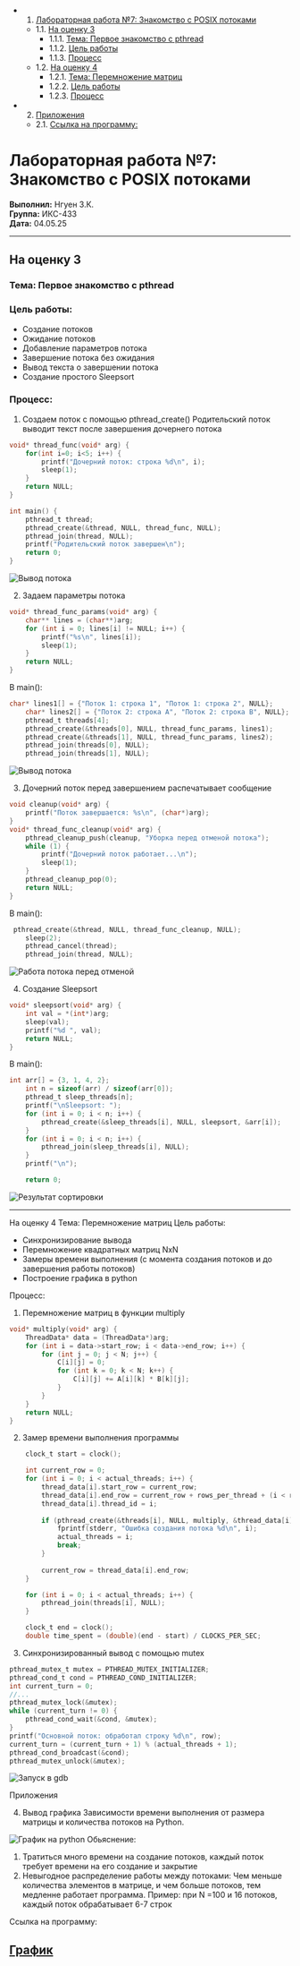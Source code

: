 <!-- vscode-markdown-toc -->
* 1. [Лабораторная работа №7: Знакомство с POSIX потоками](#Лабораторная-работа-7-Знакомство-с-POSIX-потоками)
	* 1.1. [На оценку 3](#На-оценку-3)
		* 1.1.1. [Тема: Первое знакомство с pthread](#Тема-Первое-знакомство-с-pthread)
		* 1.1.2. [Цель работы](#Цель-работы)
		* 1.1.3. [Процесс](#Процесс)
	* 1.2. [На оценку 4](#На-оценку-4)
		* 1.2.1. [Тема: Перемножение матриц](#Тема-Перемножение-матриц)
		* 1.2.2. [Цель работы](#Цель-работы-1)
		* 1.2.3. [Процесс](#Процесс-1)
* 2. [Приложения](#Приложения)
	* 2.1. [Ссылка на программу:](#Ссылка-на-программу)

<!-- vscode-markdown-toc-config
	numbering=true
	autoSave=true
	/vscode-markdown-toc-config -->
<!-- /vscode-markdown-toc -->

# Лабораторная работа №7: Знакомство с POSIX потоками

**Выполнил:** Нгуен З.К.  
**Группа:** ИКС-433  
**Дата:** 04.05.25

---

## <a name='На-оценку-3'></a>На оценку 3

### <a name='Тема-Первое-знакомство-с-pthread'></a>Тема: Первое знакомство с pthread

### <a name='Цель-работы'></a>Цель работы:
- Создание потоков
- Ожидание потоков
- Добавление параметров потока
- Завершение потока без ожидания
- Вывод текста о завершении потока
- Создание простого Sleepsort

### <a name='Процесс'></a>Процесс:
1) Создаем поток с помощью pthread_create()
Родительский поток выводит текст после завершения дочернего потока

```c
void* thread_func(void* arg) {
    for(int i=0; i<5; i++) {
        printf("Дочерний поток: строка %d\n", i);
        sleep(1);
    }
    return NULL;
}

int main() {
    pthread_t thread;
    pthread_create(&thread, NULL, thread_func, NULL);
    pthread_join(thread, NULL);
    printf("Родительский поток завершен\n");
    return 0;
}
```

![Вывод потока](../img/image.png)

2) Задаем параметры потока
```c
void* thread_func_params(void* arg) {
    char** lines = (char**)arg;
    for (int i = 0; lines[i] != NULL; i++) {
        printf("%s\n", lines[i]);
        sleep(1); 
    }
    return NULL;
}
```
В main():
```c
char* lines1[] = {"Поток 1: строка 1", "Поток 1: строка 2", NULL};
    char* lines2[] = {"Поток 2: строка A", "Поток 2: строка B", NULL};
    pthread_t threads[4];
    pthread_create(&threads[0], NULL, thread_func_params, lines1);
    pthread_create(&threads[1], NULL, thread_func_params, lines2);
    pthread_join(threads[0], NULL);
    pthread_join(threads[1], NULL);
```

![Вывод потока](../img/image2.png)

3) Дочерний поток перед завершением распечатывает сообщение
```c
void cleanup(void* arg) {
    printf("Поток завершается: %s\n", (char*)arg);
}
void* thread_func_cleanup(void* arg) {
    pthread_cleanup_push(cleanup, "Уборка перед отменой потока");
    while (1) {
        printf("Дочерний поток работает...\n");
        sleep(1);
    }
    pthread_cleanup_pop(0);
    return NULL;
}
```
В main():
```c
 pthread_create(&thread, NULL, thread_func_cleanup, NULL);
    sleep(2); 
    pthread_cancel(thread); 
    pthread_join(thread, NULL);
```

![Работа потока перед отменой](../img/image3.png)

4) Создание Sleepsort
```c
void* sleepsort(void* arg) {
    int val = *(int*)arg;
    sleep(val);
    printf("%d ", val);
    return NULL;
}
```
В main():
```c
int arr[] = {3, 1, 4, 2};
    int n = sizeof(arr) / sizeof(arr[0]);
    pthread_t sleep_threads[n];
    printf("\nSleepsort: ");
    for (int i = 0; i < n; i++) {
        pthread_create(&sleep_threads[i], NULL, sleepsort, &arr[i]);
    }
    for (int i = 0; i < n; i++) {
        pthread_join(sleep_threads[i], NULL);
    }
    printf("\n");

    return 0;
```

![Результат сортировки](../img/image3.png)

---

<a name='На-оценку-4'></a>На оценку 4
<a name='Тема-Перемножение-матриц'></a>Тема: Перемножение матриц
<a name='Цель-работы-1'></a>Цель работы:
- Синхронизирование вывода
- Перемножение квадратных матриц NxN
- Замеры времени выполнения (с момента создания потоков и до завершения работы потоков)
- Построение графика в python

<a name='Процесс-1'></a>Процесс:

1) Перемножение матриц в функции multiply
```c
void* multiply(void* arg) {
    ThreadData* data = (ThreadData*)arg;
    for (int i = data->start_row; i < data->end_row; i++) {
        for (int j = 0; j < N; j++) {
            C[i][j] = 0;
            for (int k = 0; k < N; k++) {
                C[i][j] += A[i][k] * B[k][j]; 
            }
        }
    }
    return NULL;
}
```
2) Замер времени выполнения программы
```c
    clock_t start = clock();

    int current_row = 0;
    for (int i = 0; i < actual_threads; i++) {
        thread_data[i].start_row = current_row;
        thread_data[i].end_row = current_row + rows_per_thread + (i < remaining_rows ? 1 : 0);
        thread_data[i].thread_id = i;
        
        if (pthread_create(&threads[i], NULL, multiply, &thread_data[i]) != 0) {
            fprintf(stderr, "Ошибка создания потока %d\n", i);
            actual_threads = i;  
            break;
        }
        
        current_row = thread_data[i].end_row;
    }

    for (int i = 0; i < actual_threads; i++) {
        pthread_join(threads[i], NULL);
    }

    clock_t end = clock();
    double time_spent = (double)(end - start) / CLOCKS_PER_SEC;
```
3) Синхронизированный вывод c помощью mutex
```c
pthread_mutex_t mutex = PTHREAD_MUTEX_INITIALIZER;
pthread_cond_t cond = PTHREAD_COND_INITIALIZER;
int current_turn = 0;
//...
pthread_mutex_lock(&mutex);
while (current_turn != 0) {
    pthread_cond_wait(&cond, &mutex);
}
printf("Основной поток: обработал строку %d\n", row);
current_turn = (current_turn + 1) % (actual_threads + 1);
pthread_cond_broadcast(&cond);
pthread_mutex_unlock(&mutex);
```

![Запуск в gdb](../img/image4.png)

<a name='Приложения'></a>Приложения

4) Вывод графика Зависимости времени выполнения от размера матрицы и количества потоков на Python.

![График на python](../img/image5.png)
Обьяснение:
1) Тратиться много времени на создание потоков, каждый поток требует времени на его создание и закрытие
2) Невыгодное распределение работы между потоками:
Чем меньше количества элементов в матрице, и чем больше потоков, тем медленне работает программа.
Пример: при N =100 и 16 потоков, каждый поток обрабатывает 6-7 строк

<a name='Ссылка-на-программу'></a>Ссылка на программу:

[График](https://github.com/Darkness1853/programming-Python/blob/669e6bce4231aee4a7645d86178b3f7f946059dd/other/project/graph)
---
